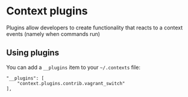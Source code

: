 # Context plugins

Plugins allow developers to create functionality that reacts to a context events (namely when commands run)

## Using plugins

You can add a `__plugins` item to your `~/.contexts` file:

    "__plugins": [
		"context.plugins.contrib.vagrant_switch"
	],